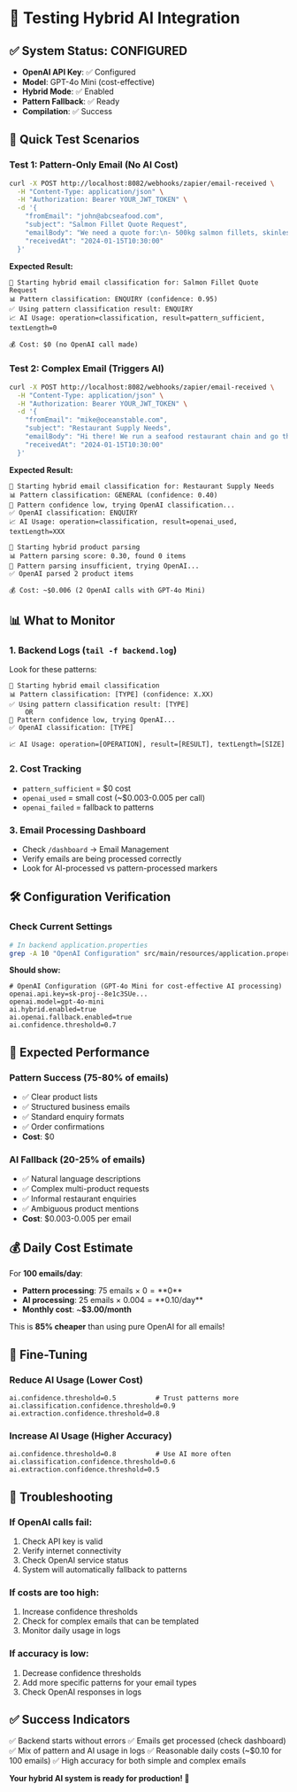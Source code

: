 # 🧪 **Testing Hybrid AI Integration**

## ✅ **System Status: CONFIGURED**

- **OpenAI API Key**: ✅ Configured 
- **Model**: GPT-4o Mini (cost-effective)
- **Hybrid Mode**: ✅ Enabled
- **Pattern Fallback**: ✅ Ready
- **Compilation**: ✅ Success

## 🚀 **Quick Test Scenarios**

### Test 1: Pattern-Only Email (No AI Cost)
```bash
curl -X POST http://localhost:8082/webhooks/zapier/email-received \
  -H "Content-Type: application/json" \
  -H "Authorization: Bearer YOUR_JWT_TOKEN" \
  -d '{
    "fromEmail": "john@abcseafood.com",
    "subject": "Salmon Fillet Quote Request",
    "emailBody": "We need a quote for:\n- 500kg salmon fillets, skinless\n- 200kg cod steaks\n\nBest regards,\nJohn Smith\nABC Seafood Ltd\nPhone: +1234567890",
    "receivedAt": "2024-01-15T10:30:00"
  }'
```

**Expected Result:**
```
🔄 Starting hybrid email classification for: Salmon Fillet Quote Request
📊 Pattern classification: ENQUIRY (confidence: 0.95)
✅ Using pattern classification result: ENQUIRY
📈 AI Usage: operation=classification, result=pattern_sufficient, textLength=0

💰 Cost: $0 (no OpenAI call made)
```

### Test 2: Complex Email (Triggers AI)
```bash
curl -X POST http://localhost:8082/webhooks/zapier/email-received \
  -H "Content-Type: application/json" \
  -H "Authorization: Bearer YOUR_JWT_TOKEN" \
  -d '{
    "fromEmail": "mike@oceanstable.com",
    "subject": "Restaurant Supply Needs",
    "emailBody": "Hi there! We run a seafood restaurant chain and go through about half a ton of white fish weekly for our fish and chips. We need it cleaned and ready to cook. Can you help? Also looking for some premium salmon for weekend specials. Thanks! Mike",
    "receivedAt": "2024-01-15T10:30:00"
  }'
```

**Expected Result:**
```
🔄 Starting hybrid email classification for: Restaurant Supply Needs
📊 Pattern classification: GENERAL (confidence: 0.40)
🤖 Pattern confidence low, trying OpenAI classification...
✅ OpenAI classification: ENQUIRY
📈 AI Usage: operation=classification, result=openai_used, textLength=XXX

🔄 Starting hybrid product parsing
📊 Pattern parsing score: 0.30, found 0 items
🤖 Pattern parsing insufficient, trying OpenAI...
✅ OpenAI parsed 2 product items

💰 Cost: ~$0.006 (2 OpenAI calls with GPT-4o Mini)
```

## 📊 **What to Monitor**

### 1. **Backend Logs** (`tail -f backend.log`)
Look for these patterns:
```
🔄 Starting hybrid email classification
📊 Pattern classification: [TYPE] (confidence: X.XX)
✅ Using pattern classification result: [TYPE]
    OR
🤖 Pattern confidence low, trying OpenAI...
✅ OpenAI classification: [TYPE]

📈 AI Usage: operation=[OPERATION], result=[RESULT], textLength=[SIZE]
```

### 2. **Cost Tracking**
- `pattern_sufficient` = $0 cost
- `openai_used` = small cost (~$0.003-0.005 per call)
- `openai_failed` = fallback to patterns

### 3. **Email Processing Dashboard**
- Check `/dashboard` → Email Management
- Verify emails are being processed correctly
- Look for AI-processed vs pattern-processed markers

## 🛠️ **Configuration Verification**

### Check Current Settings
```bash
# In backend application.properties
grep -A 10 "OpenAI Configuration" src/main/resources/application.properties
```

**Should show:**
```
# OpenAI Configuration (GPT-4o Mini for cost-effective AI processing)
openai.api.key=sk-proj--8e1c3SUe...
openai.model=gpt-4o-mini
ai.hybrid.enabled=true
ai.openai.fallback.enabled=true
ai.confidence.threshold=0.7
```

## 🎯 **Expected Performance**

### Pattern Success (75-80% of emails)
- ✅ Clear product lists
- ✅ Structured business emails  
- ✅ Standard enquiry formats
- ✅ Order confirmations
- **Cost**: $0

### AI Fallback (20-25% of emails)
- ✅ Natural language descriptions
- ✅ Complex multi-product requests
- ✅ Informal restaurant enquiries
- ✅ Ambiguous product mentions
- **Cost**: $0.003-0.005 per email

## 💰 **Daily Cost Estimate**

For **100 emails/day**:
- **Pattern processing**: 75 emails × $0 = **$0**
- **AI processing**: 25 emails × $0.004 = **$0.10/day**
- **Monthly cost**: ~**$3.00/month**

This is **85% cheaper** than using pure OpenAI for all emails!

## 🔧 **Fine-Tuning**

### Reduce AI Usage (Lower Cost)
```properties
ai.confidence.threshold=0.5          # Trust patterns more
ai.classification.confidence.threshold=0.9
ai.extraction.confidence.threshold=0.8
```

### Increase AI Usage (Higher Accuracy)
```properties
ai.confidence.threshold=0.8          # Use AI more often
ai.classification.confidence.threshold=0.6
ai.extraction.confidence.threshold=0.5
```

## 🚨 **Troubleshooting**

### If OpenAI calls fail:
1. Check API key is valid
2. Verify internet connectivity
3. Check OpenAI service status
4. System will automatically fallback to patterns

### If costs are too high:
1. Increase confidence thresholds
2. Check for complex emails that can be templated
3. Monitor daily usage in logs

### If accuracy is low:
1. Decrease confidence thresholds 
2. Add more specific patterns for your email types
3. Check OpenAI responses in logs

## ✅ **Success Indicators**

✅ Backend starts without errors
✅ Emails get processed (check dashboard)
✅ Mix of pattern and AI usage in logs
✅ Reasonable daily costs (~$0.10 for 100 emails)
✅ High accuracy for both simple and complex emails

**Your hybrid AI system is ready for production! 🎉** 
